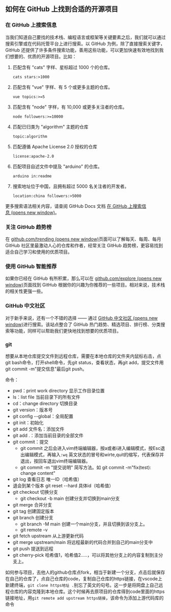 ##  如何在 GitHub 上找到合适的开源项目

### 在 GitHub 上搜索信息

当我们知道自己要找的技术栈、编程语言或框架等关键要素之后，我们就可以通过搜索引擎或在代码托管平台上进行搜索。以 GitHub 为例，除了直接搜索关键字，GitHub 还提供了许多条件搜索功能，善用这些功能，可以更加快速有效地找到我们想要的、优质的开源项目。比如：

1.  匹配含有 "cats" 字样、星标超过 1000 个的仓库。
    
    ```
    cats stars:>1000
    ```
    
2.  匹配含有 "vue" 字样、有 5 个或更多主题的仓库。
    
    ```
    vue topics:>=5
    ```
    
3.  匹配含有 "node" 字样，有 10,000 或更多关注者的仓库。
    
    ```
    node followers:>=10000
    ```
    
4.  匹配已归类为 "algorithm" 主题的仓库
    
    ```
    topic:algorithm
    ```
    
5.  匹配遵循 Apache License 2.0 授权的仓库
    
    ```
    license:apache-2.0
    ```
    
6.  匹配项目自述文件中提及 "arduino" 的仓库。
    
    ```
    arduino in:readme
    ```
    
7.  搜索地址位于中国，且拥有超过 5000 名关注者的开发者。
    
    ```
    location:china followers:>5000
    ```
    

更多搜索语法相关内容，请查阅 GitHub Docs 文档 [在 GitHub 上搜索信息 (opens new window)](https://docs.github.com/cn/free-pro-team@latest/github/searching-for-information-on-github)。

### 关注 GitHub 趋势榜

在 [github.com/trending (opens new window)](https://github.com/trending)页面可以了解每天、每周、每月 GitHub 社区里最激动人心的仓库和作者，经常关注 GitHub 趋势榜，更容易找到适合自己学习和使用的优质项目。

### 使用 GitHub 智能推荐

如果你已经在 GitHub 有所积累，那么可以在 [github.com/explore (opens new window)](https://github.com/explore)页面找到 GitHub 根据你的兴趣为你推荐的一些项目。相对来说，技术栈的相关性更强一些。

### GitHub 中文社区

对于新手来说，还有一个不错的选择 —— 通过 [GitHub 中文社区 (opens new window)](https://www.githubs.cn/)进行搜索。该站点整合了 GitHub 热门趋势、精选项目、排行榜、分类搜索等功能，同样可以帮助我们更快地找到想要的优质项目。



### git
想要从本地仓库提交文件到远程仓库，需要在本地仓库的文件夹内鼠标右击，点git bash命令，打开shell命令，先git status，查看状态，再git add，提交文件用git commit -m"提交信息"最后git push。

命令：
- pwd：print work directory 显示工作目录位置
- ls：list file  当前目录下的所有文件
- cd：change directory 切换目录
- git version：版本号
- git config --global：全局配置
- git init：初始化
- git add 文件名：添加文件
- git add .：添加当前目录的全部文件
- git commit：提交
	- git commit 之后会进入vim终端编辑器，按a或者i进入编辑模式，按Esc退出编辑模式，再输入`:wq` 英文状态的冒号和wirte,quit的缩写，代表保存并退出，按回车退出vim终端编辑器。
	- git commit -m "提交说明"  简写方法。如 git commit -m"fix(test): change content"
- git log 查看日志 唯一ID（哈希值）
- 退会到某个版本 git reset --hard 具体id（哈希值）
- git checkout 切换分支
	- git checkout -b main 创建分支并切换到main分支
- git merge 合并分支
- git tag 创建固定版本
- git branch 创建分支
	- git branch -M main 创建一个main分支，并且切换到该分支上。
	- git remote -v  
- git fetch upstream 从上游更新代码
- git merge upstream/main 将远程最新的代码合并到自己的main分支中
- git push 提送到远程
- git cherry-pick  哈希值1，哈希值2.....，可以将其他分支上的内容复制到主分支上。



如何参与项目，去他人的github仓库点fork，相当于新建一个分支，点击后就保存在自己的仓库了，点自己仓库的code，复制自己仓库的https链接，在vscode上新建终端，`git clone https地址 .`别忘了英文的句号。这一步是将网盘上自己远程仓库的内容克隆到本地仓库。这个时候再去原项目的仓库得到code里面的https链接地址，用`git remote add upstream https链接`，该命令为添加上游代码库的命令


